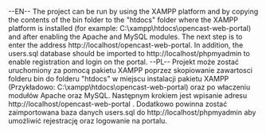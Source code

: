 --EN--
The project can be run by using the XAMPP platform and by copying the contents of the bin folder to the "htdocs" folder where the XAMPP platform is installed (for example: C:\xampp\htdocs\opencast-web-portal) and after enabling the Apache and MySQL modules. The next step is to enter the address http://localhost/opencast-web-portal.
In addition, the users.sql database should be imported to http://localhost/phpmyadmin to enable registration and login on the portal.
--PL--
Projekt może zostać uruchomiony za pomocą pakietu XAMPP poprzez skopiowanie zawartosci folderu bin do folderu "htdocs" w miejscu instalacji pakietu XAMPP (Przykładowo: C:\xampp\htdocs\opencast-web-portal) oraz po właczeniu modułów Apache oraz MySQL. Następnym krokiem jest wpisanie adresu http://localhost/opencast-web-portal .
Dodatkowo powinna zostać zaimportowana baza danych users.sql do http://localhost/phpmyadmin aby umożliwić rejestrację oraz logowanie na portalu.